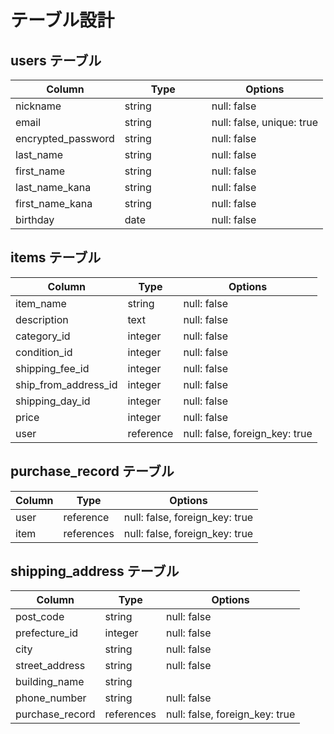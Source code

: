 # テーブル設計

## users テーブル

| Column             | Type          | Options     |
| ------------------ | ------        | ----------- |
| nickname           | string        | null: false |
| email              | string        | null: false, unique: true |
| encrypted_password | string　　　　　| null: false | 
| last_name          | string        | null: false |
| first_name         | string        | null: false |
| last_name_kana     | string        | null: false |
| first_name_kana    | string        | null: false |
| birthday           | date          | null: false |


## items テーブル

| Column           | Type      | Options     |
| ------           | ------    | ----------- |
| item_name        | string    | null: false |
| description      | text      | null: false | 
| category_id         | integer    | null: false |
| condition_id        | integer    | null: false |
| shipping_fee_id     | integer    | null: false |
| ship_from_address_id| integer    | null: false |
| shipping_day_id    | integer    | null: false |
| price               | integer   | null: false |
| user             | reference | null: false, foreign_key: true |


## purchase_record テーブル

| Column        | Type       | Options      |
| ------        | ---------- | ------------ |
| user             | reference | null: false, foreign_key: true |
| item       | references | null: false, foreign_key: true |



## shipping_address テーブル

| Column             | Type       | Options      |
| ------             | ---------- | ------------ |
| post_code          | string     | null: false  |
| prefecture_id        | integer    | null: false  |
| city               | string     | null: false  |
| street_address     | string     | null: false  |
| building_name      | string     |              |
| phone_number       | string     | null: false  |
| purchase_record | references | null: false, foreign_key: true |



